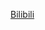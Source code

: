 [Bilibili](https://www.bilibili.com/video/BV1av411e778?spm_id_from=333.788.player.switch&vd_source=c801aa3fac0e6e97b0df71f74a8b25bd&p=2)